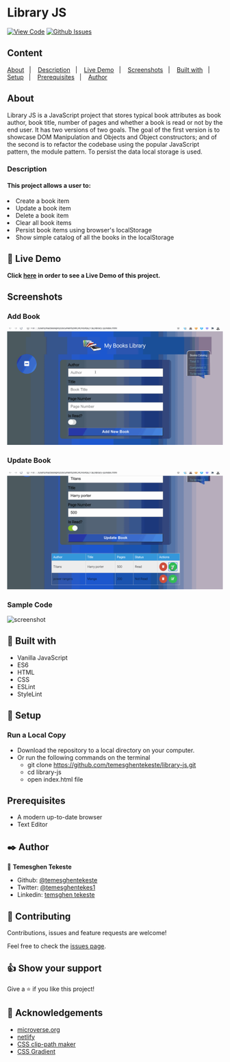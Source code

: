 # Library JS

[![View Code](https://img.shields.io/badge/View%20-Code-green)](https://github.com/temesghentekeste/library-js/pulls)
[![Github Issues](https://img.shields.io/badge/GitHub-Issues-orange)](https://github.com/temesghentekeste/library-js/issues)


## Content

<a text-align="center" href="#about">About</a>&nbsp;&nbsp;&nbsp;|&nbsp;&nbsp;&nbsp;
<a href="#description">Description</a>&nbsp;&nbsp;&nbsp;|&nbsp;&nbsp;&nbsp;
<a href="#live">Live Demo</a>&nbsp;&nbsp;&nbsp;|&nbsp;&nbsp;&nbsp;
<a href="#screenshots">Screenshots</a>&nbsp;&nbsp;&nbsp;|&nbsp;&nbsp;&nbsp;
<a href="#with">Built with</a>&nbsp;&nbsp;&nbsp;|&nbsp;&nbsp;&nbsp;
<a href="#setup">Setup</a>&nbsp;&nbsp;&nbsp;|&nbsp;&nbsp;&nbsp;
<a href="#prerequisites">Prerequisites</a>&nbsp;&nbsp;&nbsp;|&nbsp;&nbsp;&nbsp;
<a href="#author">Author</a>


## About <a name = "about"></a>

Library JS is a JavaScript project that stores typical book attributes as book author, book title, number of pages and whether a book is read or not by the end user. It has two versions of two goals. The goal of the first version is to showcase DOM Manipulation and Objects and Object constructors; and of the second is to refactor the codebase using the popular JavaScript pattern, the module pattern. To persist the data local storage is used.

<h3>Description <a name = "description"></a></h3>
<h4>This project allows a user to:</h4>
<li>Create a book item</li>
<li>Update a book item</li>
<li>Delete a book item</li>
<li>Clear all book items</li>
<li>Persist book items using browser's localStorage</li>
<li>Show simple catalog of all the books in the localStorage</li>

## 🔴 Live Demo <a name = "live"></a>

**Click [here](https://library-js-temesghen.netlify.app/) in order to see a Live Demo of this project.**

## Screenshots <a name = "screenshots"></a>

### Add Book
![screenshot](./images/screenshot_add.gif) 
### Update Book
![screenshot](./images/screenshot_update.gif) 
### Sample Code
![screenshot](./images/sc-module-pattern.gif) 

## 🔧 Built with<a name = "with"></a>

- Vanilla JavaScript
- ES6
- HTML
- CSS
- ESLint
- StyleLint

## 🔨 Setup<a name = "setup"></a>
### Run a Local Copy
- Download the repository to a local directory on your computer.
- Or run the following commands on the terminal
  - git clone https://github.com/temesghentekeste/library-js.git
  - cd library-js
  - open index.html file

## Prerequisites<a name = "prerequisites"></a>
- A modern up-to-date browser
- Text Editor

## ✒️  Author <a name = "author"></a>

👤 **Temesghen Tekeste**

- Github: [@temesghentekeste](https://github.com/temesghentekeste)
- Twitter: [@temesghentekes1](https://twitter.com/temesghentekes1)
- Linkedin: [temsghen tekeste](https://www.linkedin.com/in/temesghentekeste/)


## 🤝 Contributing

Contributions, issues and feature requests are welcome!

Feel free to check the [issues page](https://github.com/temesghentekeste/library-js/issues).


## 👍 Show your support

Give a ⭐️ if you like this project!

## :clap: Acknowledgements
- <a href="https://www.microverse.org/" target="_blank">microverse.org</a>
- <a href="https://netlify.com/" target="_blank">netlify</a>
- <a href="https://bennettfeely.com/clippy/" target="_blank">CSS clip-path maker</a>
- <a href="https://cssgradient.io/" target="_blank">CSS Gradient
</a>
</div>

